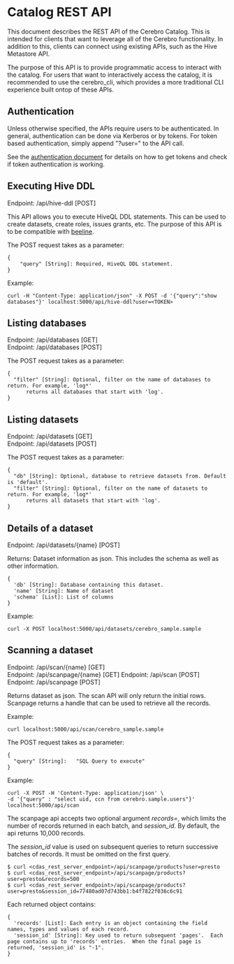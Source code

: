 # Catalog REST API
This document describes the REST API of the Cerebro Catalog. This is intended for
clients that want to leverage all of the Cerebro functionality. In addition to this,
clients can connect using existing APIs, such as the Hive Metastore API.

The purpose of this API is to provide programmatic access to interact with the catalog.
For users that want to interactively access the catalog, it is recommended to use the
cerebro_cli, which provides a more traditional CLI experience built ontop of these APIs.

## Authentication
Unless otherwise specified, the APIs require users to be authenticated. In general,
authentication can be done via Kerberos or by tokens. For token based authentication,
simply append "?user=<TOKEN>" to the API call.

See the [authentication document](https://github.com/cerebro-data/external-docs/blob/master/Authentication.md)
for details on how to get tokens and check if token authentication is working.

## Executing Hive DDL
Endpoint: /api/hive-ddl [POST]

This API allows you to execute HiveQL DDL statements. This can be used to create datasets,
create roles, issues grants, etc. The purpose of this API is to be compatible with
[beeline](https://cwiki.apache.org/confluence/display/Hive/LanguageManual+DDL).

The POST request takes as a parameter:
```
{
    "query" [String]: Required, HiveQL DDL statement.
}
```

Example:
```
curl -H "Content-Type: application/json" -X POST -d '{"query":"show databases"}' localhost:5000/api/hive-ddl?user=<TOKEN>
```

## Listing databases
Endpoint: /api/databases [GET]<br>
Endpoint: /api/databases [POST]

The POST request takes as a parameter:
```
{
  "filter" [String]: Optional, filter on the name of databases to return. For example, 'log*'
      returns all databases that start with 'log'.
}
```

## Listing datasets
Endpoint: /api/datasets [GET]<br>
Endpoint: /api/datasets [POST]

The POST request takes as a parameter:
```
{
  "db" [String]: Optional, database to retrieve datasets from. Default is 'default'.
  "filter" [String]: Optional, filter on the name of datasets to return. For example, 'log*'
      returns all datasets that start with 'log'.
}
```

## Details of a dataset
Endpoint: /api/datasets/{name} [POST]

Returns: Dataset information as json. This includes the schema as well as other information.
```
{
  'db' [String]: Database containing this dataset.
  'name' [String]: Name of dataset
  'schema' [List]: List of columns
}
```

Example:
```
curl -X POST localhost:5000/api/datasets/cerebro_sample.sample
```

## Scanning a dataset
Endpoint: /api/scan/{name} [GET] <br>
Endpoint: /api/scanpage/{name} [GET]
Endpoint: /api/scan [POST] <br>
Endpoint: /api/scanpage [POST]

Returns dataset as json. The scan API will only return the initial rows. Scanpage returns
a handle that can be used to retrieve all the records.

Example:
```
curl localhost:5000/api/scan/cerebro_sample.sample
```

The POST request takes as a parameter:
```
{
  "query" [String]:   "SQL Query to execute"
}
```

Example:
```
curl -X POST -H 'Content-Type: application/json' \
-d '{"query" : "select uid, ccn from cerebro.sample.users"}' localhost:5000/api/scan
```

The scanpage api accepts two optional argument _records=_, which limits the number of records
returned in each batch, and _session\_id_.  By default, the api returns 10,000 records.

The _session\_id_ value is used on subsequent queries to return successive batches of
records.  It must be omitted on the first query.
```
$ curl <cdas_rest_server_endpoint>/api/scanpage/products?user=presto
$ curl <cdas_rest_server_endpoint>/api/scanpage/products?user=presto&records=500
$ curl <cdas_rest_server_endpoint>/api/scanpage/products?user=presto&session_id=77480ad07d743bb1:b4f7822f036c6c91
```
Each returned object contains:
```
{
  'records' [List]: Each entry is an object containing the field names, types and values of each record.
  'session_id' [String]: Key used to return subsequent 'pages'.  Each page contains up to 'records' entries.  When the final page is returned, 'session_id' is "-1".
}
```

